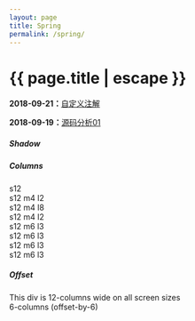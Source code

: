```yaml
---
layout: page
title: Spring
permalink: /spring/
---
```



<h1 class="page-title">{{ page.title | escape }}</h1>

**2018-09-21：**[自定义注解](https://werthergit.github.io/2018/09/21/%E8%87%AA%E5%AE%9A%E4%B9%89%E6%B3%A8%E8%A7%A3.html)

**2018-09-19：**[源码分析01](https://werthergit.github.io/2018/09/21/spring源码分析.html)


<div class="section">
    <h5>Shadow</h5>
    <div class="row">
              <div class="col s12 m4 l2">
                <p class="z-depth-0 shadow-demo"></p>
              </div>
              <div class="col s12 m4 l2">
                <p class="z-depth-1 shadow-demo"></p>
              </div>
              <div class="col s12 m4 l2">
                <p class="z-depth-2 shadow-demo"></p>
              </div>
              <div class="col s12 m4 l2">
                <p class="z-depth-3 shadow-demo"></p>
              </div>
              <div class="col s12 m4 l2">
                <p class="z-depth-4 shadow-demo"></p>
              </div>
              <div class="col s12 m4 l2">
                <p class="z-depth-5 shadow-demo"></p>
              </div>
    </div>
</div>
<div class="divider"></div>
<div class="section">
    <h5>Columns</h5>
    <div class="row">
            <div class="col grid-example s12 blue lighten-1"><span class="flow-text">s12</span></div>
            <div class="col grid-example s12 m4 l2 teal lighten-1"><span class="flow-text">s12 m4 l2</span></div>
            <div class="col grid-example s12 m4 l8 teal lighten-1"><span class="flow-text">s12 m4 l8</span></div>
            <div class="col grid-example s12 m4 l2 teal lighten-1"><span class="flow-text">s12 m4 l2</span></div>
            <div class="col grid-example s12 m6 l3 purple lighten-3"><span class="flow-text">s12 m6 l3</span></div>
            <div class="col grid-example s12 m6 l3 purple lighten-3"><span class="flow-text">s12 m6 l3</span></div>
            <div class="col grid-example s12 m6 l3 purple lighten-3"><span class="flow-text">s12 m6 l3</span></div>
            <div class="col grid-example s12 m6 l3 purple lighten-3"><span class="flow-text">s12 m6 l3</span></div>
    </div>
</div>
<div class="divider"></div>
<div class="section">
    <h5>Offset</h5>
    <div class="row">
            <div class="col s12 grid-example"><span class="flow-text">This div is 12-columns wide on all screen sizes</span></div>
            <div class="col s6 offset-s6 grid-example"><span class="flow-text">6-columns (offset-by-6)</span></div>
    </div>
</div>